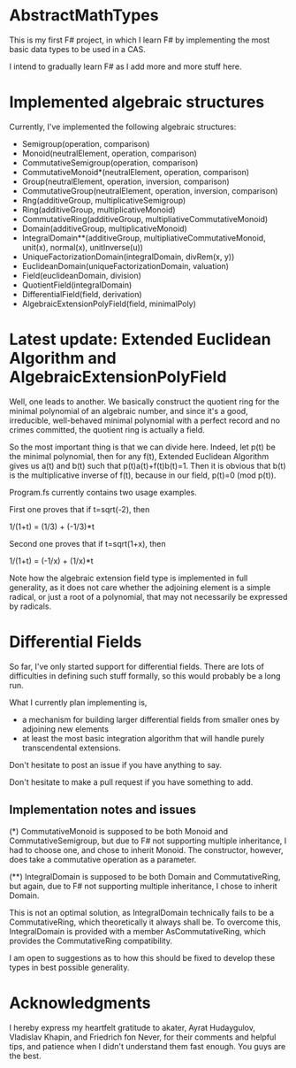 # AbstractMathTypes

This is my first F# project, in which I learn F# by implementing
the most basic data types to be used in a CAS.

I intend to gradually learn F# as I add more and more stuff here.

# Implemented algebraic structures

Currently, I've implemented the following algebraic structures:

* Semigroup(operation, comparison)
* Monoid(neutralElement, operation, comparison)
* CommutativeSemigroup(operation, comparison)
* CommutativeMonoid*(neutralElement, operation, comparison)
* Group(neutralElement, operation, inversion, comparison)
* CommutativeGroup(neutralElement, operation, inversion, comparison)
* Rng(additiveGroup, multiplicativeSemigroup)
* Ring(additiveGroup, multiplicativeMonoid)
* CommutativeRing(additiveGroup, multipliativeCommutativeMonoid)
* Domain(additiveGroup, multiplicativeMonoid)
* IntegralDomain**(additiveGroup, multipliativeCommutativeMonoid, unit(x), normal(x), unitInverse(u))
* UniqueFactorizationDomain(integralDomain, divRem(x, y))
* EuclideanDomain(uniqueFactorizationDomain, valuation)
* Field(euclideanDomain, division)
* QuotientField(integralDomain)
* DifferentialField(field, derivation)
* AlgebraicExtensionPolyField(field, minimalPoly)

# Latest update: Extended Euclidean Algorithm and AlgebraicExtensionPolyField 

Well, one leads to another. We basically construct the quotient ring for the minimal polynomial
of an algebraic number, and since it's a good, irreducible, well-behaved minimal polynomial with a 
perfect record and no crimes committed, the quotient ring is actually a field.

So the most important thing is that we can divide here. Indeed, let p(t) be the minimal polynomial,
then for any f(t), Extended Euclidean Algorithm gives us a(t) and b(t) such that p(t)a(t)+f(t)b(t)=1.
Then it is obvious that b(t) is the multiplicative inverse of f(t), because in our field, p(t)=0 (mod p(t)).

Program.fs currently contains two usage examples.

First one proves that if t=sqrt(-2), then

1/(1+t) = (1/3) + (-1/3)*t

Second one proves that if t=sqrt(1+x), then

1/(1+t) = (-1/x) + (1/x)*t

Note how the algebraic extension field type is implemented in full generality, as it does not care
whether the adjoining element is a simple radical, or just a root of a polynomial, that may not necessarily
be expressed by radicals.

# Differential Fields

So far, I've only started support for differential fields. There are lots of difficulties
in defining such stuff formally, so this would probably be a long run.

What I currently plan implementing is, 
* a mechanism for building larger differential fields from smaller ones by adjoining new elements
* at least the most basic integration algorithm that will handle purely transcendental extensions.

Don't hesitate to post an issue if you have anything to say.

Don't hesitate to make a pull request if you have something to add.

## Implementation notes and issues

(*) CommutativeMonoid is supposed to be both Monoid and CommutativeSemigroup,
but due to F# not supporting multiple inheritance, I had to choose one, and chose to inherit Monoid. 
The constructor, however, does take a commutative operation as a parameter.

(**) IntegralDomain is supposed to be both Domain and CommutativeRing, but again,
due to F# not supporting multiple inheritance, I chose to inherit Domain.

This is not an optimal solution, as IntegralDomain technically fails to be a CommutativeRing,
which theoretically it always shall be. To overcome this, IntegralDomain is provided with a 
member AsCommutativeRing, which provides the CommutativeRing compatibility.

I am open to suggestions as to how this should be fixed to develop these types in best possible generality.

# Acknowledgments

I hereby express my heartfelt gratitude to akater, Ayrat Hudaygulov, Vladislav Khapin, and Friedrich fon Never, 
for their comments and helpful tips, and patience when I didn't understand them fast enough. You guys are the best.
